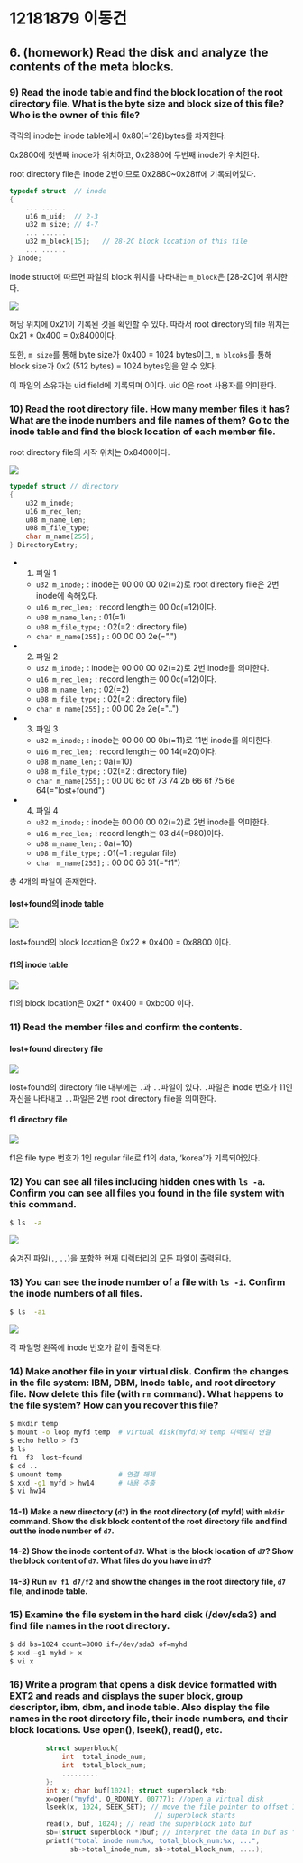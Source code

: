 # 12181879 이동건

## 6. (homework) Read the disk and analyze the contents of the meta blocks.

### 9) Read the inode table and find the block location of the root directory file. What is the byte size and block size of this file? Who is the owner of this file?

각각의 inode는 inode table에서 0x80(=128)bytes를 차지한다.

0x2800에 첫번째 inode가 위치하고, 0x2880에 두번째 inode가 위치한다.

root directory file은 inode 2번이므로 0x2880~0x28ff에 기록되어있다.

```c
typedef struct  // inode
{
    ... ......
    u16 m_uid;  // 2-3
    u32 m_size; // 4-7
    ... ......
    u32 m_block[15];   // 28-2C block location of this file
    ... ......
} Inode;
```

inode struct에 따르면 파일의 block 위치를 나타내는 `m_block`은 [28-2C]에 위치한다.

![](img/9.png)

해당 위치에 0x21이 기록된 것을 확인할 수 있다. 따라서 root directory의 file 위치는 0x21 \* 0x400 = 0x8400이다.

또한, `m_size`를 통해 byte size가 0x400 = 1024 bytes이고, `m_blcoks`를 통해 block size가 0x2 (512 bytes) = 1024 bytes임을 알 수 있다.

이 파일의 소유자는 uid field에 기록되며 0이다. uid 0은 root 사용자를 의미한다.

### 10) Read the root directory file. How many member files it has? What are the inode numbers and file names of them? Go to the inode table and find the block location of each member file.

root directory file의 시작 위치는 0x8400이다.

![](img/10.png)

```c
typedef struct // directory
{
    u32 m_inode;
    u16 m_rec_len;
    u08 m_name_len;
    u08 m_file_type;
    char m_name[255];
} DirectoryEntry;
```

- 1. 파일 1
  - `u32 m_inode;` : inode는 00 00 00 02(=2)로 root directory file은 2번 inode에 속해있다.
  - `u16 m_rec_len;` : record length는 00 0c(=12)이다.
  - `u08 m_name_len;` : 01(=1)
  - `u08 m_file_type;` : 02(=2 : directory file)
  - `char m_name[255];` : 00 00 00 2e(=".")
- 2. 파일 2
  - `u32 m_inode;` : inode는 00 00 00 02(=2)로 2번 inode를 의미한다.
  - `u16 m_rec_len;` : record length는 00 0c(=12)이다.
  - `u08 m_name_len;` : 02(=2)
  - `u08 m_file_type;` : 02(=2 : directory file)
  - `char m_name[255];` : 00 00 2e 2e(="..")
- 3. 파일 3
  - `u32 m_inode;` : inode는 00 00 00 0b(=11)로 11번 inode를 의미한다.
  - `u16 m_rec_len;` : record length는 00 14(=20)이다.
  - `u08 m_name_len;` : 0a(=10)
  - `u08 m_file_type;` : 02(=2 : directory file)
  - `char m_name[255];` : 00 00 6c 6f 73 74 2b 66 6f 75 6e 64(="lost+found")
- 4. 파일 4
  - `u32 m_inode;` : inode는 00 00 00 02(=2)로 2번 inode를 의미한다.
  - `u16 m_rec_len;` : record length는 03 d4(=980)이다.
  - `u08 m_name_len;` : 0a(=10)
  - `u08 m_file_type;` : 01(=1 : regular file)
  - `char m_name[255];` : 00 00 66 31(="f1")

총 4개의 파일이 존재한다.

#### lost+found의 inode table

![](img/10-1.png)

lost+found의 block location은 0x22 \* 0x400 = 0x8800 이다.

#### f1의 inode table

![](img/10-2.png)

f1의 block location은 0x2f \* 0x400 = 0xbc00 이다.

### 11) Read the member files and confirm the contents.

#### lost+found directory file

![](img/11-1.png)

lost+found의 directory file 내부에는 `.`과 `..`파일이 있다. `.`파일은 inode 번호가 11인 자신을 나타내고 `..`파일은 2번 root directory file을 의미한다.

#### f1 directory file

![](img/11-2.png)

f1은 file type 번호가 1인 regular file로 f1의 data, ‘korea’가 기록되어있다.

### 12) You can see all files including hidden ones with `ls -a`. Confirm you can see all files you found in the file system with this command.

```bash
$ ls  -a
```

![](img/12.png)

숨겨진 파일(`.`, `..`)을 포함한 현재 디렉터리의 모든 파일이 출력된다.

### 13) You can see the inode number of a file with `ls -i`. Confirm the inode numbers of all files.

```bash
$ ls  -ai
```

![](img/13.png)

각 파일명 왼쪽에 inode 번호가 같이 출력된다.

### 14) Make another file in your virtual disk. Confirm the changes in the file system: IBM, DBM, Inode table, and root directory file. Now delete this file (with `rm` command). What happens to the file system? How can you recover this file?

```bash
$ mkdir temp
$ mount -o loop myfd temp  # virtual disk(myfd)와 temp 디렉토리 연결
$ echo hello > f3
$ ls
f1  f3  lost+found
$ cd ..
$ umount temp              # 연결 해제
$ xxd -g1 myfd > hw14      # 내용 추출
$ vi hw14
```

#### 14-1) Make a new directory (`d7`) in the root directory (of myfd) with `mkdir` command. Show the disk block content of the root directory file and find out the inode number of `d7`.

#### 14-2) Show the inode content of `d7`. What is the block location of `d7`? Show the block content of `d7`. What files do you have in `d7`?

#### 14-3) Run `mv f1 d7/f2` and show the changes in the root directory file, `d7` file, and inode table.

### 15) Examine the file system in the hard disk (/dev/sda3) and find file names in the root directory.

```bash
$ dd bs=1024 count=8000 if=/dev/sda3 of=myhd
$ xxd –g1 myhd > x
$ vi x
```

### 16) Write a program that opens a disk device formatted with EXT2 and reads and displays the super block, group descriptor, ibm, dbm, and inode table. Also display the file names in the root directory file, their inode numbers, and their block locations. Use open(), lseek(), read(), etc.

```c
         struct superblock{
             int  total_inode_num;
             int  total_block_num;
             .........
         };
         int x; char buf[1024]; struct superblock *sb;
         x=open("myfd", O_RDONLY, 00777); //open a virtual disk
         lseek(x, 1024, SEEK_SET); // move the file pointer to offset 1024 where the
                                    // superblock starts
         read(x, buf, 1024); // read the superblock into buf
         sb=(struct superblock *)buf; // interpret the data in buf as "struct superblock"
         printf("total inode num:%x, total_block_num:%x, ...",
               sb->total_inode_num, sb->total_block_num, ....);
```
